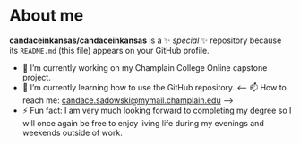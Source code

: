 # About me


**candaceinkansas/candaceinkansas** is a ✨ _special_ ✨ repository because its `README.md` (this file) appears on your GitHub profile.

- 🔭 I’m currently working on my Champlain College Online capstone project.
- 🌱 I’m currently learning how to use the GitHub repository.
<-- 📫 How to reach me: candace.sadowski@mymail.champlain.edu -->
- ⚡ Fun fact: I am very much looking forward to completing my degree so I will once again be free to enjoy living life during my evenings and weekends outside of work.
